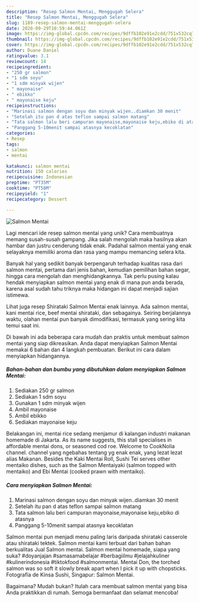 ```yaml
---
description: "Resep Salmon Mentai, Menggugah Selera"
title: "Resep Salmon Mentai, Menggugah Selera"
slug: 1189-resep-salmon-mentai-menggugah-selera
date: 2020-09-29T10:59:44.061Z
image: https://img-global.cpcdn.com/recipes/9dffb102e91e2cdd/751x532cq70/salmon-mentai-foto-resep-utama.jpg
thumbnail: https://img-global.cpcdn.com/recipes/9dffb102e91e2cdd/751x532cq70/salmon-mentai-foto-resep-utama.jpg
cover: https://img-global.cpcdn.com/recipes/9dffb102e91e2cdd/751x532cq70/salmon-mentai-foto-resep-utama.jpg
author: Duane Daniel
ratingvalue: 3.1
reviewcount: 14
recipeingredient:
- "250 gr salmon"
- "1 sdm soyu"
- "1 sdm minyak wijen"
- " mayonaise"
- " ebikko"
- " mayonaise keju"
recipeinstructions:
- "Marinasi salmon dengan soyu dan minyak wijen..diamkan 30 menit"
- "Setelah itu pan d atas teflon sampai salmon matang"
- "Tata salmon lalu beri campuran mayonaise,mayonaise keju,ebiko di atasnya"
- "Panggang 5-10menit sampai atasnya kecoklatan"
categories:
- Resep
tags:
- salmon
- mentai

katakunci: salmon mentai 
nutrition: 150 calories
recipecuisine: Indonesian
preptime: "PT35M"
cooktime: "PT58M"
recipeyield: "1"
recipecategory: Dessert

---
```



![Salmon Mentai](https://img-global.cpcdn.com/recipes/9dffb102e91e2cdd/751x532cq70/salmon-mentai-foto-resep-utama.jpg)

Lagi mencari ide resep salmon mentai yang unik? Cara membuatnya memang susah-susah gampang. Jika salah mengolah maka hasilnya akan hambar dan justru cenderung tidak enak. Padahal salmon mentai yang enak selayaknya memiliki aroma dan rasa yang mampu memancing selera kita.

Banyak hal yang sedikit banyak berpengaruh terhadap kualitas rasa dari salmon mentai, pertama dari jenis bahan, kemudian pemilihan bahan segar, hingga cara mengolah dan menghidangkannya. Tak perlu pusing kalau hendak menyiapkan salmon mentai yang enak di mana pun anda berada, karena asal sudah tahu triknya maka hidangan ini dapat menjadi sajian istimewa.

Lihat juga resep Shirataki Salmon Mentai enak lainnya. Ada salmon mentai, kani mentai rice, beef mentai shirataki, dan sebagainya. Seiring berjalannya waktu, olahan mentai pun banyak dimodifikasi, termasuk yang sering kita temui saat ini.


Di bawah ini ada beberapa cara mudah dan praktis untuk membuat salmon mentai yang siap dikreasikan. Anda dapat menyiapkan Salmon Mentai memakai 6 bahan dan 4 langkah pembuatan. Berikut ini cara dalam menyiapkan hidangannya.

<!--inarticleads1-->

##### Bahan-bahan dan bumbu yang dibutuhkan dalam menyiapkan Salmon Mentai:

1. Sediakan 250 gr salmon
1. Sediakan 1 sdm soyu
1. Gunakan 1 sdm minyak wijen
1. Ambil  mayonaise
1. Ambil  ebikko
1. Sediakan  mayonaise keju


Belakangan ini, mentai rice sedang menjamur di kalangan industri makanan homemade di Jakarta. As its name suggests, this stall specialises in affordable mentai dons, or seasoned cod roe. Welcome to CookNolia channel. channel yang ngebahas tentang yg enak enak, yang lezat lezat alias Makanan. Besides the Kaki Mentai Roll, Sushi Tei serves other mentaiko dishes, such as the Salmon Mentaiyaki (salmon topped with mentaiko) and Ebi Mentai (cooked prawn with mentaiko). 

<!--inarticleads2-->

##### Cara menyiapkan Salmon Mentai:

1. Marinasi salmon dengan soyu dan minyak wijen..diamkan 30 menit
1. Setelah itu pan d atas teflon sampai salmon matang
1. Tata salmon lalu beri campuran mayonaise,mayonaise keju,ebiko di atasnya
1. Panggang 5-10menit sampai atasnya kecoklatan


Salmon mentai pun menjadi menu paling laris daripada shirataki casserole atau shirataki tektek. Salmon mentai kami terbuat dari bahan bahan berkualitas Jual Salmon mentai. Salmon mentai homemade, siapa yang suka? #doyanjajan #samasamabelajar #berbagiilmu #jelajahkuliner #kulinerindonesia #tiktokfood #salmonmentai. Mentai Don, the torched salmon was so soft it slowly break apart when I pick it up with chopsticks. Fotografía de Kinsa Sushi, Singapur: Salmon Mentai. 

Bagaimana? Mudah bukan? Itulah cara membuat salmon mentai yang bisa Anda praktikkan di rumah. Semoga bermanfaat dan selamat mencoba!
